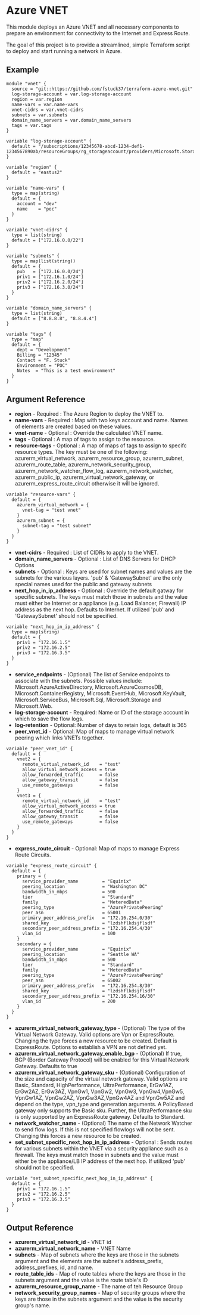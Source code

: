 Azure VNET
=============

This module deploys an Azure VNET and all necessary components to prepare an environment for connectivity to the Internet and Express Route.

The goal of this project is to provide a streamlined, simple Terraform script to deploy and start running a network in Azure.


Example
------------
```
module "vnet" {
  source = "git::https://github.com/fstuck37/terraform-azure-vnet.git"
  log-storage-account = var.log-storage-account
  region = var.region
  name-vars = var.name-vars
  vnet-cidrs = var.vnet-cidrs
  subnets = var.subnets  
  domain_name_servers = var.domain_name_servers
  tags = var.tags
}

variable "log-storage-account" {
  default = "/subscriptions/12345678-abcd-1234-def1-1234567890ab/resourceGroups/rg_storageaccount/providers/Microsoft.Storage/storageAccounts/logsexample"
}

variable "region" {
  default = "eastus2"
}

variable "name-vars" {
  type = map(string)
  default = {
    account = "dev"
    name    = "poc"
  }
}

variable "vnet-cidrs" {
  type = list(string)
  default = ["172.16.0.0/22"]
}

variable "subnets" {
  type = map(list(string))
  default = {
    pub   = ["172.16.0.0/24"]
    priv1 = ["172.16.1.0/24"]
    priv2 = ["172.16.2.0/24"]
    priv3 = ["172.16.3.0/24"]
  }
}

variable "domain_name_servers" {
  type = list(string)
  default = ["8.8.8.8", "8.8.4.4"]
}

variable "tags" {
  type = "map"
  default = {
    dept = "Development"
    Billing = "12345"
    Contact = "F. Stuck"
    Environment = "POC"
    Notes  = "This is a test environment"
  }
}
```

Argument Reference
------------
   * **region** - Required : The Azure Region to deploy the VNET to.
   * **name-vars** - Required : Map with two keys account and name. Names of elements are created based on these values.
   * **vnet-name** - Optional : Override the calculated VNET name.
   * **tags** - Optional : A map of tags to assign to the resource.
   * **resource-tags** - Optional : A map of maps of tags to assign to specifc resource types.  The key must be one of the following: azurerm_virtual_network, azurerm_resource_group, azurerm_subnet, azurerm_route_table, azurerm_network_security_group, azurerm_network_watcher_flow_log, azurerm_network_watcher, azurerm_public_ip, azurerm_virtual_network_gateway, or azurerm_express_route_circuit otherwise it will be ignored.
   ```
   variable "resource-vars" {
     default = {
       azurerm_virtual_network = {
         vnet-tag = "test vnet"
       }
       azurerm_subnet = {
         subnet-tag = "test subnet"
       }
     }
   }
   ```
   * **vnet-cidrs** - Required : List of CIDRs to apply to the VNET.
   * **domain_name_servers** - Optional : List of DNS Servers for DHCP Options
   * **subnets** - Optional : Keys are used for subnet names and values are the subnets for the various layers. 'pub' & 'GatewaySubnet' are the only special names used for the public and gateway subnets
   * **next_hop_in_ip_address** - Optional : Override the default gatway for specific subnets. The keys must match those in subnets and the value must either be Internet or a appliance (e.g. Load Balancer, Firewall) IP address as the next hop. Defaults to Internet. If utilized 'pub' and 'GatewaySubnet' should not be specified.
   ```
   variable "next_hop_in_ip_address" {
     type = map(string)
     default = {
       priv1 = "172.16.1.5"
       priv2 = "172.16.2.5"
       priv3 = "172.16.3.5"
     }
   }
   ```
   * **service_endpoints** - (Optional) The list of Service endpoints to associate with the subnets. Possible values include: Microsoft.AzureActiveDirectory, Microsoft.AzureCosmosDB, Microsoft.ContainerRegistry, Microsoft.EventHub, Microsoft.KeyVault, Microsoft.ServiceBus, Microsoft.Sql, Microsoft.Storage and Microsoft.Web.
   * **log-storage-account** - Required: Name or ID of the storage account in which to save the flow logs.
   * **log-retention** - Optional: Number of days to retain logs, default is 365
   * **peer_vnet_id** - Optional: Map of maps to manage virtual network peering which links VNETs together.
   ```
   variable "peer_vnet_id" {
     default = {
       vnet2 = {
         remote_virtual_network_id    = "test"
         allow_virtual_network_access = true
         allow_forwarded_traffic      = false
         allow_gateway_transit        = false
         use_remote_gateways          = false
       }
       vnet3 = {
         remote_virtual_network_id    = "test"
         allow_virtual_network_access = true
         allow_forwarded_traffic      = false
         allow_gateway_transit        = false
         use_remote_gateways          = false
       }
     }
   }
   ```
   * **express_route_circuit** - Optional: Map of maps to manage Express Route Circuits.
   ```
   variable "express_route_circuit" {
     default = {
       primary = {
         service_provider_name         = "Equinix"
         peering_location              = "Washington DC"
         bandwidth_in_mbps             = 500
         tier                          = "Standard"
         family                        = "MeteredData"
         peering_type                  = "AzurePrivatePeering" 
         peer_asn                      = 65001
         primary_peer_address_prefix   = "172.16.254.0/30"
         shared_key                    = "lzdshflkdsjflsdf"
         secondary_peer_address_prefix = "172.16.254.4/30"
         vlan_id                       = 100
       }
       secondary = {
         service_provider_name         = "Equinix"
         peering_location              = "Seattle WA"
         bandwidth_in_mbps             = 500
         tier                          = "Standard"
         family                        = "MeteredData"
         peering_type                  = "AzurePrivatePeering" 
         peer_asn                      = 65002
         primary_peer_address_prefix   = "172.16.254.8/30"
         shared_key                    = "lzdshflkdsjflsdf"
         secondary_peer_address_prefix = "172.16.254.16/30"
         vlan_id                       = 200
       }
     }
   }
   ```
   * **azurerm_virtual_network_gateway_type** - (Optional) The type of the Virtual Network Gateway. Valid options are Vpn or ExpressRoute. Changing the type forces a new resource to be created. Default is ExpressRoute. Options to establish a VPN are not defined yet.
   * **azurerm_virtual_network_gateway_enable_bgp** - (Optional) If true, BGP (Border Gateway Protocol) will be enabled for this Virtual Network Gateway. Defaults to true
   * **azurerm_virtual_network_gateway_sku** - (Optional) Configuration of the size and capacity of the virtual network gateway. Valid options are Basic, Standard, HighPerformance, UltraPerformance, ErGw1AZ, ErGw2AZ, ErGw3AZ, VpnGw1, VpnGw2, VpnGw3, VpnGw4,VpnGw5, VpnGw1AZ, VpnGw2AZ, VpnGw3AZ,VpnGw4AZ and VpnGw5AZ and depend on the type, vpn_type and generation arguments. A PolicyBased gateway only supports the Basic sku. Further, the UltraPerformance sku is only supported by an ExpressRoute gateway. Defaults to Standard.
   * **network_watcher_name** - (Optional) The name of the Network Watcher to send flow logs. If this is not specified flowlogs will not be sent. Changing this forces a new resource to be created.
   * **set_subnet_specific_next_hop_in_ip_address** - Optional : Sends routes for various subnets within the VNET via a security appliance such as a firewall. The keys must match those in subnets and the value must either be the appliance/LB IP address of the next hop. If utilized 'pub' should not be specified.
   ```
   variable "set_subnet_specific_next_hop_in_ip_address" {
     default = {
       priv1 = "172.16.1.5"
       priv2 = "172.16.2.5"
       priv3 = "172.16.3.5"
     }
   }
   ```

Output Reference
------------
   * **azurerm_virtual_network_id** - VNET id
   * **azurerm_virtual_network_name** - VNET Name
   * **subnets** - Map of subnets where the keys are those in the subnets argument and the elements are the subnet's address_prefix, address_prefixes, id, and name.
   * **route_table_ids** - Map of route tables where the keys are those in the subnets argument and the value is the route table's ID
   * **azurerm_resource_group_name** - The name of teh Resource Group
   * **network_security_group_names** - Map of security groups where the keys are those in the subnets argument and the value is the security group's name.